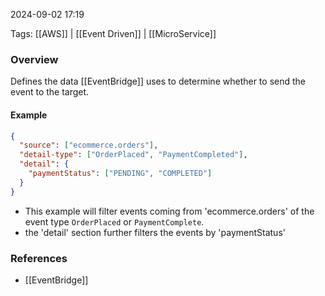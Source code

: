 
2024-09-02 17:19

Tags: [[AWS]] | [[Event Driven]] | [[MicroService]]

### Overview
Defines the data [[EventBridge]] uses to determine whether to send the event to the target.


#### Example
```json
{
  "source": ["ecommerce.orders"],
  "detail-type": ["OrderPlaced", "PaymentCompleted"],
  "detail": {
    "paymentStatus": ["PENDING", "COMPLETED"]
  }
}
```
- This example will filter events coming from 'ecommerce.orders' of the event type `OrderPlaced` or `PaymentComplete`. 
- the 'detail' section further filters the events by 'paymentStatus'

### References
- [[EventBridge]]

